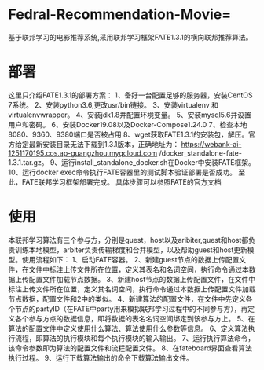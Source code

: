 # Fedral-Recommendation-Movie=
基于联邦学习的电影推荐系统,采用联邦学习框架FATE1.3.1的横向联邦推荐算法。
# 部署
这里只介绍FATE1.3.1的部署方案：
1、备好一台配置足够的服务器，安装CentOS 7系统。
2、安装python3.6,更改usr/bin链接。
3、安装virtualenv 和 virtualenvwrapper。
4、安装jdk1.8并配置环境变量。
5、安装mysql5.6并设置用户和密码。
6、安装Docker19.08以及Docker-Compose1.24.0
7、检查本地8080、9360、9380端口是否被占用
8、wget获取FATE1.3.1的安装包，解压。官方给定最新安装目录无法下载到1.3.1版本，正确地址为：
https://webank-ai-1251170195.cos.ap-guangzhou.myqcloud.com /docker_standalone-fate-1.3.1.tar.gz。
9、运行install_standalone_docker.sh在Docker中安装FATE框架。
10、运行docker exec命令执行FATE容器里的测试脚本验证部署是否成功。
至此，FATE联邦学习框架部署完成。
具体步骤可以参照FATE的官方文档
# 使用
本联邦学习算法有三个参与方，分别是guest，host以及aribiter,guest和host都负责训练本地模型，arbiter负责传输梯度和合并模型，以及帮助guest和host更新模型。使用流程如下：
1、启动FATE容器。
2、新建guest节点的数据上传配置文件，在文件中标注上传文件所在位置，定义其表名和名词空间，执行命令通过本数据上传配置文件加载节点数据。
3、新建host节点的数据上传配置文件，在文件中标注上传文件所在位置，定义其名词空间，执行命令通过本数据上传配置文件加载节点数据，配置文件和2中的类似。
4、新建算法的配置文件，在文件中先定义各个节点的partyID（在FATE中party用来模拟联邦学习过程中的不同参与方），再定义各个参与方点的数据信息，即将数据的表名名词空间绑定到该参与方上。
5、在算法的配置文件中定义使用什么算法、算法使用什么参数等信息。
6、定义算法执行流程，即算法的执行模块和每个执行模块的输入输出。
7、运行执行算法命令，该命令参数即为算法的配置文件和流程配置文件。
8、在fateboard界面查看算法执行过程。
9、运行下载算法输出的命令下载算法输出文件。


